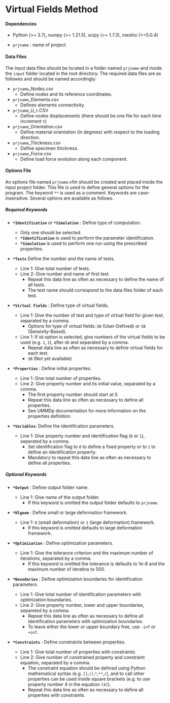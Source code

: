 # Virtual Fields Method

#### Dependencies

- Python (>= 3.7), numpy (>= 1.21.5), scipy (>= 1.7.3), meshio (>=5.0.4)


- `prjname` : name of project.

#### Data Files

The input data files should be located in a folder named `prjname` and inside the `input` folder located in the root directory. The required data files are as followes and should be named accordingly:
- `prjname`_Nodes.csv
    - Define nodes and its reference coordinates.
- `prjname`_Elements.csv
    - Defines elements connectivity.
- `prjname`\_U_`t`.CSV
    - Define nodes displacements (there should be one file for each time increment `t`)
- `prjname`_Orientation.csv
    - Define material orientation (in degrees) with respect to the loading direction.
- `prjname`_Thickness.csv
    - Define specimen thickness.
- `prjname`_Force.csv
    - Define load force evolution along each component.

#### Options File

An options file named `prjname`.vfm should be created and placed inside the input project folder. This file is used to define general options for the program. The keyword `**` is used as a comment. Keywords are case-insensitive. Several options are available as follows.

##### Required Keywords

- **`*Identification`** or **`*Simulation`** : Define type of computation.
  - Only one should be selected. 
  - **`*Identification`** is used to perform the parameter identification.
  - **`*Simulation`** is used to perform one run using the prescribed properties.

- **`*Tests`** Define the number and the name of tests.
  - Line 1: Give total number of tests.
  - Line 2: Give number and name of first test.
    - Repeat this data line as often as necessary to define the name of all tests.
    - The test name should correspond to the data files folder of each test.

- **`*Virtual Fields`** : Define type of virtual fields.
  - Line 1: Give the number of test and type of virtual field for given test, separated by a comma.
    - Options for type of virtual fields: `UD` (User-Defined) or `SB` (Sensivity-Based). 
  - Line 1: If `UD` option is selected, give numbers of the virtual fields to be used (e.g. `1`, `2`), after `UD` and separated by a comma. 
    - Repeat data line as often as necessary to define virtual fields for each test.
    - `SB` (Not yet available)

- **`*Properties`** : Define initial properties.
  - Line 1: Give total number of properties.
  - Line 2: Give property number and its initial value, separated by a comma.
    - The first property number should start at 0.
    - Repeat this data line as often as necessary to define all properties.
    - See UMMDp documentation for more information on the properties definition.

- **`*Variables`**: Define the identification parameters. 
  - Line 1: Give property number and identification flag (`0` or `1`), separated by a comma. 
    - Set identification flag to `0` to define a fixed property or to `1` to define an identification property.
    - Mandatory to repeat this data line as often as necessary to define all properties.

##### Optional Keywords

- **`*Output`** : Define output folder name.
  - Line 1: Give name of the output folder.
    - If this keyword is omitted the output folder defaults to `prjname`.
 
- **`*Nlgeom`** : Define small or large deformation framework.
  - Line 1: `0` (small deformation) or `1` (large deformation).framework. 
    - If this keyword is omitted defaults to large deformation framework.

- **`*Optimization`** : Define optimization parameters.
  - Line 1: Give the tolerance criterion and the maximum number of iterations, separated by a comma. 
    - If this keyword is omitted the tolerance is defaults to 1e-8 and the maximum number of iteratins to 500.

- **`*Boundaries`** : Define optimization boundaries for identification parameters.
  - Line 1: Give total number of identification parameters with optimization boundaries.
  - Line 2: Give property number, lower and upper boundaries, separeted by a comma. 
    - Repeat this data line as often as necessary to define all identification parameters with optimization boundaries.
    - To leave either the lower or upper boundary free, use `-inf` or `+inf`.

- **`*Constraints`** : Define constraints between properties.
  - Line 1: Give total number of properties with constraints.
  - Line 2: Give number of constrained property and constraint equation, separated by a comma.
    - The constraint equation should be defined using Python mathematical syntax (e.g. `[]`,`()`,`*`,`**`,`/`), and to call other properties can be used inside square brackets (e.g. to use property number 4 in the equation `[4]`).
    - Repeat this data line as often as necessary to define all properties with constraints.
